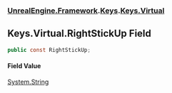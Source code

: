 ### [UnrealEngine.Framework](./UnrealEngine-Framework.md 'UnrealEngine.Framework').[Keys](./Keys.md 'UnrealEngine.Framework.Keys').[Keys.Virtual](./Keys-Virtual.md 'UnrealEngine.Framework.Keys.Virtual')
## Keys.Virtual.RightStickUp Field
  
```csharp
public const RightStickUp;
```
#### Field Value
[System.String](https://docs.microsoft.com/en-us/dotnet/api/System.String 'System.String')  
